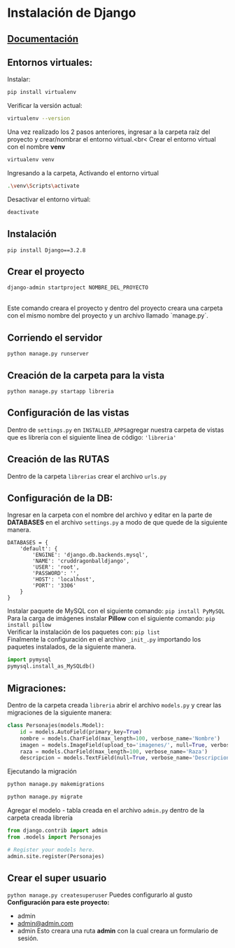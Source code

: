 #   Instalación de Django

##  [Documentación](https://www.djangoproject.com/download/)

##  Entornos virtuales:
Instalar:
```sh
pip install virtualenv
```
Verificar la versión actual:
```sh
virtualenv --version
```


Una vez realizado los 2 pasos anteriores, ingresar a la carpeta raíz del proyecto y crear/nombrar el entorno virtual.<br<
Crear el entorno virtual con el nombre **venv**
```sh
virtualenv venv
```
Ingresando a la carpeta, Activando el entorno virtual
```sh
.\venv\Scripts\activate
```
Desactivar el entorno virtual:
```sh
deactivate
```

##  Instalación
`pip install Django==3.2.8`

##  Crear el proyecto
`django-admin startproject NOMBRE_DEL_PROYECTO`

<br>
Este comando creara el proyecto y dentro del proyecto creara una carpeta con el mismo nombre del proyecto y un archivo llamado `manage.py`.

##  Corriendo el servidor
`python manage.py runserver`

##  Creación de la carpeta para la vista
`python manage.py startapp libreria`

##  Configuración de las vistas
Dentro de `settings.py` en 
`INSTALLED_APPS`agregar nuestra carpeta de vistas que es librería con el siguiente línea de código: 
`'libreria'`

##  Creación de las RUTAS
Dentro de la carpeta `librerias` crear el archivo `urls.py`

##  Configuración de la DB:
Ingresar en la carpeta con el nombre del archivo y editar en la parte de **DATABASES** en el archivo `settings.py` a modo de que quede de la siguiente manera.
```
DATABASES = {
    'default': {
        'ENGINE': 'django.db.backends.mysql',
        'NAME': 'cruddragonballdjango',
        'USER': 'root',
        'PASSWORD': '',
        'HOST': 'localhost',
        'PORT': '3306'
    }
}
```
Instalar paquete de MySQL con el siguiente comando: `pip install PyMySQL` <br>
Para la carga de imágenes instalar **Pillow** con el siguiente comando: `pip install pillow` <br>
Verificar la instalación de los paquetes con: `pip list` <br>
Finalmente la configuración en el archivo `_init_.py` importando los paquetes instalados, de la siguiente manera.
```py
import pymysql
pymysql.install_as_MySQLdb()
```


##  Migraciones:
Dentro de la carpeta creada `libreria` abrir el archivo `models.py` y crear las migraciones de la siguiente manera:
```py
class Personajes(models.Model):
    id = models.AutoField(primary_key=True)
    nombre = models.CharField(max_length=100, verbose_name='Nombre')
    imagen = models.ImageField(upload_to='imagenes/', null=True, verbose_name='Imagen')
    raza = models.CharField(max_length=100, verbose_name='Raza')
    descripcion = models.TextField(null=True, verbose_name='Descripcion')
```
Ejecutando la migración
```sh
python manage.py makemigrations
```
```sh
python manage.py migrate
```

Agregar el modelo - tabla creada en el archivo `admin.py` dentro de la carpeta creada librería
```py
from django.contrib import admin
from .models import Personajes

# Register your models here.
admin.site.register(Personajes)
```

##  Crear el super usuario
`python manage.py createsuperuser`
Puedes configurarlo al gusto
**Configuración para este proyecto:**
*   admin
*   admin@admin.com
*   admin
Esto creara una ruta **admin** con la cual creara un formulario de sesión.
